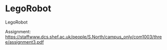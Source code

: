 # LegoRobot
LegoRobot

Assignment:
https://staffwww.dcs.shef.ac.uk/people/S.North/campus_only/com1003/three/assignment3.pdf
